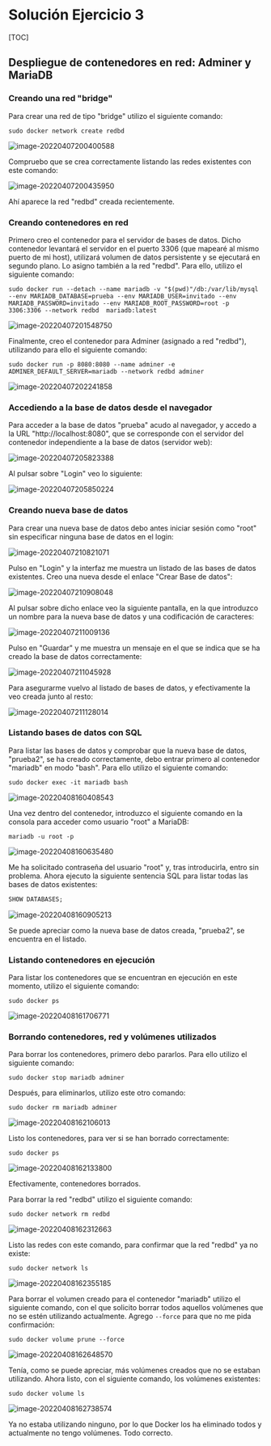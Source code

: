 # Solución Ejercicio 3

[TOC]

## Despliegue de contenedores en red: Adminer y MariaDB

### Creando una red "bridge"

Para crear una red de tipo "bridge" utilizo el siguiente comando:

```shell
sudo docker network create redbd
```

![image-20220407200400588](solucion_ej3.assets/image-20220407200400588.png)

Compruebo que se crea correctamente listando las redes existentes con este comando:

![image-20220407200435950](solucion_ej3.assets/image-20220407200435950.png)

Ahí aparece la red "redbd" creada recientemente.

### Creando contenedores en red

Primero creo el contenedor para el servidor de bases de datos. Dicho contenedor levantará el servidor en el puerto 3306 (que mapearé al mismo puerto de mi host), utilizará volumen de datos persistente y se ejecutará en segundo plano. Lo asigno también a la red "redbd". Para ello, utilizo el siguiente comando:

```shell
sudo docker run --detach --name mariadb -v "$(pwd)"/db:/var/lib/mysql --env MARIADB_DATABASE=prueba --env MARIADB_USER=invitado --env MARIADB_PASSWORD=invitado --env MARIADB_ROOT_PASSWORD=root -p 3306:3306 --network redbd  mariadb:latest
```

![image-20220407201548750](solucion_ej3.assets/image-20220407201548750.png)

Finalmente, creo el contenedor para Adminer (asignado a red "redbd"), utilizando para ello el siguiente comando:

```shell
sudo docker run -p 8080:8080 --name adminer -e ADMINER_DEFAULT_SERVER=mariadb --network redbd adminer
```

![image-20220407202241858](solucion_ej3.assets/image-20220407202241858.png)

### Accediendo a la base de datos desde el navegador

Para acceder a la base de datos "prueba" acudo al navegador, y accedo a la URL "http://localhost:8080", que se corresponde con el servidor del contenedor independiente a la base de datos (servidor web):

![image-20220407205823388](solucion_ej3.assets/image-20220407205823388.png)

Al pulsar sobre "Login" veo lo siguiente:

![image-20220407205850224](solucion_ej3.assets/image-20220407205850224.png)

### Creando nueva base de datos

Para crear una nueva base de datos debo antes iniciar sesión como "root" sin especificar ninguna base de datos en el login:

![image-20220407210821071](solucion_ej3.assets/image-20220407210821071.png)

Pulso en "Login" y la interfaz me muestra un listado de las bases de datos existentes. Creo una nueva desde el enlace "Crear Base de datos":

![image-20220407210908048](solucion_ej3.assets/image-20220407210908048.png)

Al pulsar sobre dicho enlace veo la siguiente pantalla, en la que introduzco un nombre para la nueva base de datos y una codificación de caracteres:

![image-20220407211009136](solucion_ej3.assets/image-20220407211009136.png)

Pulso en "Guardar" y me muestra un mensaje en el que se indica que se ha creado la base de datos correctamente:

![image-20220407211045928](solucion_ej3.assets/image-20220407211045928.png)

Para asegurarme vuelvo al listado de bases de datos, y efectivamente la veo creada junto al resto:

![image-20220407211128014](solucion_ej3.assets/image-20220407211128014.png)

### Listando bases de datos con SQL

Para listar las bases de datos y comprobar que la nueva base de datos, "prueba2", se ha creado correctamente, debo entrar primero al contenedor "mariadb" en modo "bash". Para ello utilizo el siguiente comando:

```shell
sudo docker exec -it mariadb bash
```

![image-20220408160408543](solucion_ej3.assets/image-20220408160408543.png)

Una vez dentro del contenedor, introduzco el siguiente comando en la consola para acceder como usuario "root" a MariaDB:

```shell
mariadb -u root -p
```

![image-20220408160635480](solucion_ej3.assets/image-20220408160635480.png)

Me ha solicitado contraseña del usuario "root" y, tras introducirla, entro sin problema. Ahora ejecuto la siguiente sentencia SQL para listar todas las bases de datos existentes:

```sql
SHOW DATABASES;
```

![image-20220408160905213](solucion_ej3.assets/image-20220408160905213.png)

Se puede apreciar como la nueva base de datos creada, "prueba2", se encuentra en el listado.

### Listando contenedores en ejecución

Para listar los contenedores que se encuentran en ejecución en este momento, utilizo el siguiente comando:

```shell
sudo docker ps
```

![image-20220408161706771](solucion_ej3.assets/image-20220408161706771.png)

### Borrando contenedores, red y volúmenes utilizados

Para borrar los contenedores, primero debo pararlos. Para ello utilizo el siguiente comando:

```shell
sudo docker stop mariadb adminer
```

Después, para eliminarlos, utilizo este otro comando:

```shell
sudo docker rm mariadb adminer
```

![image-20220408162106013](solucion_ej3.assets/image-20220408162106013.png)

Listo los contenedores, para ver si se han borrado correctamente:

```shell
sudo docker ps
```

![image-20220408162133800](solucion_ej3.assets/image-20220408162133800.png)

Efectivamente, contenedores borrados.

Para borrar la red "redbd" utilizo el siguiente comando:

```shell
sudo docker network rm redbd
```

![image-20220408162312663](solucion_ej3.assets/image-20220408162312663.png)

Listo las redes con este comando, para confirmar que la red "redbd" ya no existe:

```shell
sudo docker network ls
```

![image-20220408162355185](solucion_ej3.assets/image-20220408162355185.png)

Para borrar el volumen creado para el contenedor "mariadb" utilizo el siguiente comando, con el que solicito borrar todos aquellos volúmenes que no se estén utilizando actualmente. Agrego `--force` para que no me pida confirmación: 

```shell
sudo docker volume prune --force
```

![image-20220408162648570](solucion_ej3.assets/image-20220408162648570.png)

Tenía, como se puede apreciar, más volúmenes creados que no se estaban utilizando. Ahora listo, con el siguiente comando, los volúmenes existentes:

```shell
sudo docker volume ls
```

![image-20220408162738574](solucion_ej3.assets/image-20220408162738574.png)

Ya no estaba utilizando ninguno, por lo que Docker los ha eliminado todos y actualmente no tengo volúmenes. Todo correcto.
